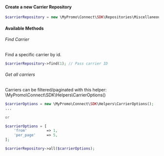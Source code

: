 #### Create a new Carrier Repository
```php
$carrierRepository = new \MyPromo\Connect\SDK\Repositories\Miscellaneous\CarrierRepository($client);
```

#### Available Methods

###### Find Carrier
Find a specific carrier by id.
```php
$carrierRepository->find(1); // Pass carrier ID
```

###### Get all carriers
Carriers can be filtered/paginated with this helper: \MyPromo\Connect\SDK\Helpers\CarrierOptions()

```php
$carrierOptions = new \MyPromo\Connect\SDK\Helpers\CarrierOptions();
...

or

$carrierOptions = [
    'from'         => 1,
    'per_page'     => 5,
];

$carrierRepository->all($carrierOptions);
```

[CarrierOptions]: ../Helpers/CarrierOptions.md

